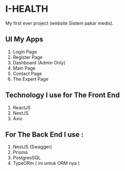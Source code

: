 # I-HEALTH
My first ever project (website Sistem pakar medis).
## UI My Apps
1. Login Page
2. Register Page
3. Dashboard (Admin Only)
4. Main Page
5. Contact Page
6. The Expert Page

## Technology I use for The Front End
1. ReactJS
2. NextJS
3. Axio

## For The Back End I use :
1. NestJS (Swagger)
2. Prisma
3. PostgresSQL
4. TypeORm ( ini untuk ORM nya )